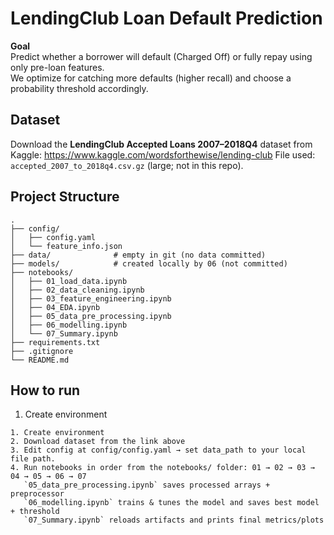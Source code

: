 # LendingClub Loan Default Prediction

**Goal**  
Predict whether a borrower will default (Charged Off) or fully repay using only pre-loan features.  
We optimize for catching more defaults (higher recall) and choose a probability threshold accordingly.

## Dataset

Download the **LendingClub Accepted Loans 2007–2018Q4** dataset from Kaggle:  https://www.kaggle.com/wordsforthewise/lending-club
File used: `accepted_2007_to_2018q4.csv.gz` (large; not in this repo).

## Project Structure
```
.
├── config/
│   ├── config.yaml
│   └── feature_info.json
├── data/              # empty in git (no data committed)
├── models/            # created locally by 06 (not committed)
├── notebooks/
│   ├── 01_load_data.ipynb
│   ├── 02_data_cleaning.ipynb
│   ├── 03_feature_engineering.ipynb
│   ├── 04_EDA.ipynb
│   ├── 05_data_pre_processing.ipynb
│   ├── 06_modelling.ipynb
│   └── 07_Summary.ipynb
├── requirements.txt
├── .gitignore
└── README.md
```

## How to run

1. Create environment
```
1. Create environment
2. Download dataset from the link above
3. Edit config at config/config.yaml → set data_path to your local file path.
4. Run notebooks in order from the notebooks/ folder: 01 → 02 → 03 → 04 → 05 → 06 → 07
   `05_data_pre_processing.ipynb` saves processed arrays + preprocessor
   `06_modelling.ipynb` trains & tunes the model and saves best model + threshold
   `07_Summary.ipynb` reloads artifacts and prints final metrics/plots